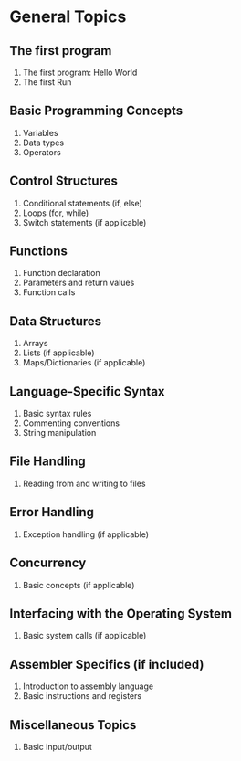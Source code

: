 # General Topics

## The first program 

1. The first program: Hello World
1. The first Run

## Basic Programming Concepts
1. Variables
1. Data types
1. Operators
## Control Structures
1. Conditional statements (if, else)
1. Loops (for, while)
1. Switch statements (if applicable)
## Functions
1. Function declaration
1. Parameters and return values
1. Function calls
## Data Structures
1. Arrays
1. Lists (if applicable)
1. Maps/Dictionaries (if applicable)
## Language-Specific Syntax
1. Basic syntax rules
1. Commenting conventions
1. String manipulation
## File Handling
1. Reading from and writing to files
## Error Handling
1. Exception handling (if applicable)
## Concurrency
1. Basic concepts (if applicable)
## Interfacing with the Operating System
1. Basic system calls (if applicable)
## Assembler Specifics (if included)
1. Introduction to assembly language
1. Basic instructions and registers
## Miscellaneous Topics
1. Basic input/output